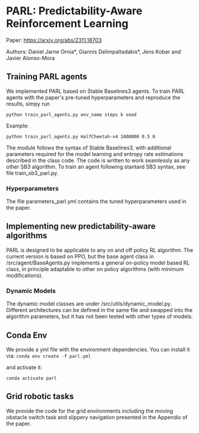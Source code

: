 # PARL: Predictability-Aware Reinforcement Learning
Paper: https://arxiv.org/abs/2311.18703

Authors: Daniel Jarne Ornia*, Giannis Delimpaltadakis*, Jens Kober and Javier Alonso-Mora

## Training PARL agents
We implemented PARL based on Stable Baselines3 agents.
To train PARL agents with the paper's pre-tuned hyperparameters and reproduce the results, simpy run

`python train_parl_agents.py env_name steps k seed`

Example:

`python train_parl_agents.py HalfCheetah-v4 1000000 0.5 0`

The module follows the syntax of Stable Baselines3, with additional parameters required for the model learning and entropy rate estimations described in the class code. The code is written to work seamlessly as any other SB3 algorithm. To train an agent following stantard SB3 syntax, see file train_sb3_parl.py.

### Hyperparameters
The file parameters_parl.yml contains the tuned hyperparameters used in the paper.

## Implementing new predictability-aware algorithms
PARL is designed to be applicable to any on and off policy RL algorithm. The current version is based on PPO, but the base agent class in /src/agent/BaseAgents.py implements a general on-policy model based RL class, in principle adaptable to other on policy algorithms (with minimum modifications).

### Dynamic Models
The dynamic model classes are under /src/utils/dynamic_model.py. Different architectures can be defined in the same file and swapped into the algorithm parameters, but it has not been tested with other types of models.


## Conda Env

We provide a yml file with the environment dependencies. You can install it via:
`conda env create -f parl.yml`

and activate it:

`conda activate parl`

## Grid robotic tasks
We provide the code for the grid environments including the moving obstacle switch task and slippery navigation presented in the Appendix of the paper. 
